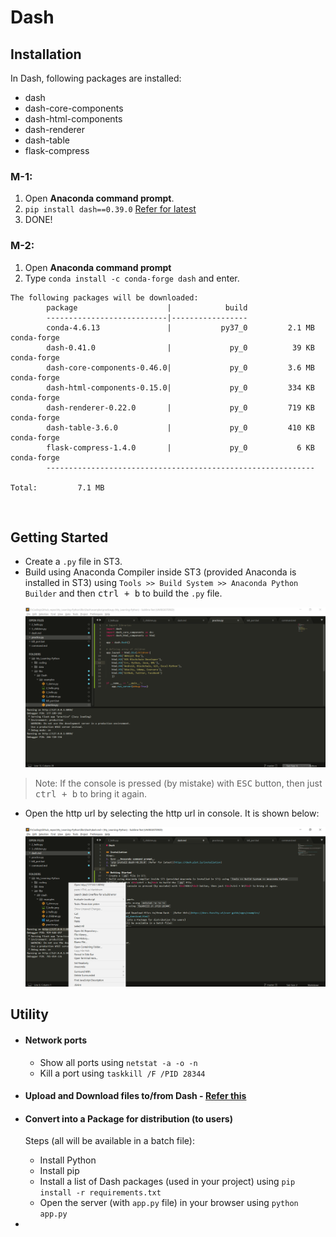# Dash

## Installation
In Dash, following packages are installed:
* dash
* dash-core-components
* dash-html-components
* dash-renderer
* dash-table
* flask-compress

### M-1:
1. Open __Anaconda command prompt__.
2. `pip install dash==0.39.0` [Refer for latest](https://dash.plot.ly/installation)
3. DONE!

### M-2:
1. Open __Anaconda command prompt__
2. Type `conda install -c conda-forge dash` and enter.
```console
The following packages will be downloaded:
		package                    |            build
		---------------------------|-----------------
		conda-4.6.13               |           py37_0         2.1 MB  conda-forge
		dash-0.41.0                |             py_0          39 KB  conda-forge
		dash-core-components-0.46.0|             py_0         3.6 MB  conda-forge
		dash-html-components-0.15.0|             py_0         334 KB  conda-forge
		dash-renderer-0.22.0       |             py_0         719 KB  conda-forge
		dash-table-3.6.0           |             py_0         410 KB  conda-forge
		flask-compress-1.4.0       |             py_0           6 KB  conda-forge
		------------------------------------------------------------
																					 Total:         7.1 MB
```
<br/>

## Getting Started
* Create a `.py` file in ST3.
* Build using Anaconda Compiler inside ST3 (provided Anaconda is installed in ST3) using `Tools >> Build System >> Anaconda Python Builder` and then <kbd>ctrl + b</kbd> to build the `.py` file.
	<p align="center">
	  <img src="./images/console.png" alt="console Image" width="" height="">
	</p>
> Note: If the console is pressed (by mistake) with <kbd>ESC</kbd> button, then just <kbd>ctrl + b</kbd> to bring it again.
* Open the http url by selecting the http url in console. It is shown below:	
	<p align="center">
	  <img src="./images/console_open_url.png" alt="console_open_url Image" width="" height="">
	</p>

## Utility
* #### Network ports
	- Show all ports using `netstat -a -o -n`
	- Kill a port using `taskkill /F /PID 28344`

* #### Upload and Download files to/from Dash - [Refer this](https://docs.faculty.ai/user-guide/apps/examples/dash_file_upload_download.html)
* #### Convert into a Package for distribution (to users)
	Steps (all will be available in a batch file):
	- Install Python
	- Install pip
	- Install a list of Dash packages (used in your project) using `pip install -r requirements.txt`
	- Open the server (with `app.py` file) in your browser using `python app.py`
* 
